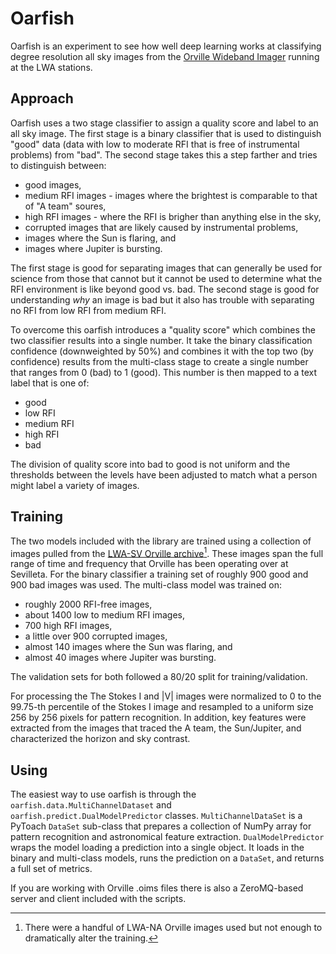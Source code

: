 Oarfish
=======
Oarfish is an experiment to see how well deep learning works at classifying degree resolution
all sky images from the [Orville Wideband Imager](https://github.com/lwa-project/orville_wideband_imager)
running at the LWA stations.

Approach
--------
Oarfish uses a two stage classifier to assign a quality score and label to an all sky image.  The
first stage is a binary classifier that is used to distinguish "good" data (data with low to moderate
RFI that is free of instrumental problems) from "bad".  The second stage takes this a step farther
and tries to distinguish between:
 * good images,
 * medium RFI images - images where the brightest is comparable to that of "A team" soures,
 * high RFI images - where the RFI is brigher than anything else in the sky,
 * corrupted images that are likely caused by instrumental problems,
 * images where the Sun is flaring, and
 * images where Jupiter is bursting.

The first stage is good for separating images that can generally be used for science from those that
cannot but it cannot be used to determine what the RFI environment is like beyond good vs. bad.  The
second stage is good for understanding *why* an image is bad but it also has trouble with separating
no RFI from low RFI from medium RFI.

To overcome this oarfish introduces a "quality score" which combines the two classifier results into
a single number.  It take the binary classification confidence (downweighted by 50%) and combines it
with the top two (by confidence) results from the multi-class stage to create a single number that
ranges from 0 (bad) to 1 (good).  This number is then mapped to a text label that is one of:
 * good
 * low RFI
 * medium RFI
 * high RFI
 * bad

The division of quality score into bad to good is not uniform and the thresholds between the levels
have been adjusted to match what a person might label a variety of images.

Training
--------
The two models included with the library are trained using a collection of images pulled from the [LWA-SV Orville archive](https://lda10g.alliance.unm.edu/Orville/)[^1].
These images span the full range of time and frequency that Orville has been operating over at
Sevilleta.  For the binary classifier a training set of roughly 900 good and 900 bad images was used.
The multi-class model was trained on:
 * roughly 2000 RFI-free images,
 * about 1400 low to medium RFI images,
 * 700 high RFI images,
 * a little over 900 corrupted images,
 * almost 140 images where the Sun was flaring, and
 * almost 40 images where Jupiter was bursting.

The validation sets for both followed a 80/20 split for training/validation.

For processing the The Stokes I and |V| images were normalized to 0 to the 99.75-th percentile of the
Stokes I image and resampled to a uniform size 256 by 256 pixels for pattern recognition.  In addition,
key features were extracted from the images that traced the A team, the Sun/Jupiter, and characterized
the horizon and sky contrast.

Using
-----
The easiest way to use oarfish is through the `oarfish.data.MultiChannelDataset` and `oarfish.predict.DualModelPredictor`
classes.  `MultiChannelDataSet` is a PyToach `DataSet` sub-class that prepares a collection of NumPy
array for pattern recognition and astronomical feature extraction.  `DualModelPredictor` wraps the model
loading a prediction into a single object.  It loads in the binary and multi-class models, runs the
prediction on a `DataSet`, and returns a full set of metrics.

If you are working with Orville .oims files there is also a ZeroMQ-based server and client included with
the scripts.

[^1]: There were a handful of LWA-NA Orville images used but not enough to dramatically alter the training.
